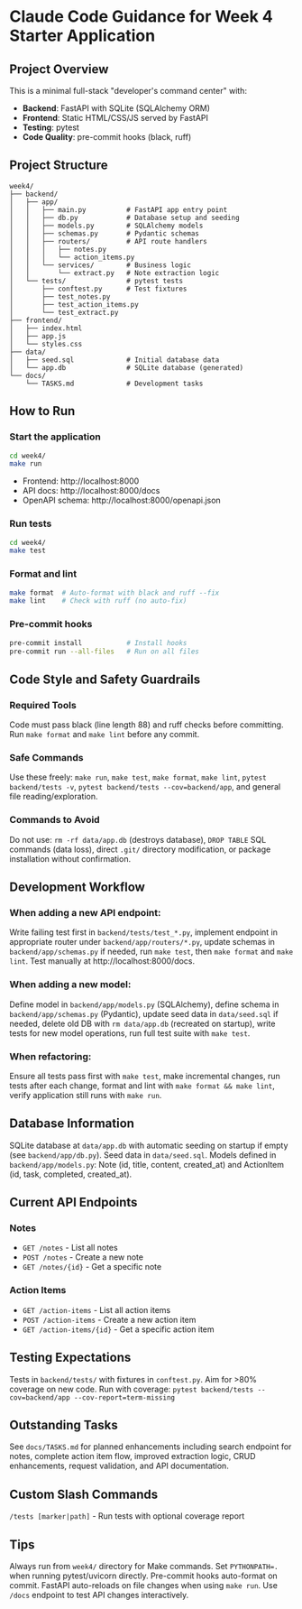 # Claude Code Guidance for Week 4 Starter Application

## Project Overview
This is a minimal full-stack "developer's command center" with:
- **Backend**: FastAPI with SQLite (SQLAlchemy ORM)
- **Frontend**: Static HTML/CSS/JS served by FastAPI
- **Testing**: pytest
- **Code Quality**: pre-commit hooks (black, ruff)

## Project Structure
```
week4/
├── backend/
│   ├── app/
│   │   ├── main.py          # FastAPI app entry point
│   │   ├── db.py            # Database setup and seeding
│   │   ├── models.py        # SQLAlchemy models
│   │   ├── schemas.py       # Pydantic schemas
│   │   ├── routers/         # API route handlers
│   │   │   ├── notes.py
│   │   │   └── action_items.py
│   │   └── services/        # Business logic
│   │       └── extract.py   # Note extraction logic
│   └── tests/               # pytest tests
│       ├── conftest.py      # Test fixtures
│       ├── test_notes.py
│       ├── test_action_items.py
│       └── test_extract.py
├── frontend/
│   ├── index.html
│   ├── app.js
│   └── styles.css
├── data/
│   ├── seed.sql             # Initial database data
│   └── app.db               # SQLite database (generated)
└── docs/
    └── TASKS.md             # Development tasks
```

## How to Run

### Start the application
```bash
cd week4/
make run
```
- Frontend: http://localhost:8000
- API docs: http://localhost:8000/docs
- OpenAPI schema: http://localhost:8000/openapi.json

### Run tests
```bash
cd week4/
make test
```

### Format and lint
```bash
make format  # Auto-format with black and ruff --fix
make lint    # Check with ruff (no auto-fix)
```

### Pre-commit hooks
```bash
pre-commit install           # Install hooks
pre-commit run --all-files   # Run on all files
```

## Code Style and Safety Guardrails

### Required Tools
Code must pass black (line length 88) and ruff checks before committing. Run `make format` and `make lint` before any commit.

### Safe Commands
Use these freely: `make run`, `make test`, `make format`, `make lint`, `pytest backend/tests -v`, `pytest backend/tests --cov=backend/app`, and general file reading/exploration.

### Commands to Avoid
Do not use: `rm -rf data/app.db` (destroys database), `DROP TABLE` SQL commands (data loss), direct `.git/` directory modification, or package installation without confirmation.

## Development Workflow

### When adding a new API endpoint:
Write failing test first in `backend/tests/test_*.py`, implement endpoint in appropriate router under `backend/app/routers/*.py`, update schemas in `backend/app/schemas.py` if needed, run `make test`, then `make format` and `make lint`. Test manually at http://localhost:8000/docs.

### When adding a new model:
Define model in `backend/app/models.py` (SQLAlchemy), define schema in `backend/app/schemas.py` (Pydantic), update seed data in `data/seed.sql` if needed, delete old DB with `rm data/app.db` (recreated on startup), write tests for new model operations, run full test suite with `make test`.

### When refactoring:
Ensure all tests pass first with `make test`, make incremental changes, run tests after each change, format and lint with `make format && make lint`, verify application still runs with `make run`.

## Database Information
SQLite database at `data/app.db` with automatic seeding on startup if empty (see `backend/app/db.py`). Seed data in `data/seed.sql`. Models defined in `backend/app/models.py`: Note (id, title, content, created_at) and ActionItem (id, task, completed, created_at).

## Current API Endpoints

### Notes
- `GET /notes` - List all notes
- `POST /notes` - Create a new note
- `GET /notes/{id}` - Get a specific note

### Action Items
- `GET /action-items` - List all action items
- `POST /action-items` - Create a new action item
- `GET /action-items/{id}` - Get a specific action item

## Testing Expectations
Tests in `backend/tests/` with fixtures in `conftest.py`. Aim for >80% coverage on new code. Run with coverage: `pytest backend/tests --cov=backend/app --cov-report=term-missing`

## Outstanding Tasks
See `docs/TASKS.md` for planned enhancements including search endpoint for notes, complete action item flow, improved extraction logic, CRUD enhancements, request validation, and API documentation.

## Custom Slash Commands
`/tests [marker|path]` - Run tests with optional coverage report

## Tips
Always run from `week4/` directory for Make commands. Set `PYTHONPATH=.` when running pytest/uvicorn directly. Pre-commit hooks auto-format on commit. FastAPI auto-reloads on file changes when using `make run`. Use `/docs` endpoint to test API changes interactively.
